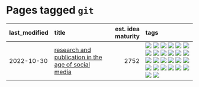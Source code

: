 # Pages tagged `git`

|last_modified|title|est. idea maturity|tags
|:---|:---|---:|:---|
|2022-10-30|[research and publication in the age of social media](../research-and-social.md)|2752|[![](https://img.shields.io/badge/tag-arxiv-d9f12f)](../tags/arxiv.md) [![](https://img.shields.io/badge/tag-citation-fe76cf)](../tags/citation.md) [![](https://img.shields.io/badge/tag-corrections-8fb3d)](../tags/corrections.md) [![](https://img.shields.io/badge/tag-credit-8a140)](../tags/credit.md) [![](https://img.shields.io/badge/tag-curation-83cbca)](../tags/curation.md) [![](https://img.shields.io/badge/tag-discoverability-e33481)](../tags/discoverability.md) [![](https://img.shields.io/badge/tag-discussion-b4243e)](../tags/discussion.md) [![](https://img.shields.io/badge/tag-feed-b59164)](../tags/feed.md) [![](https://img.shields.io/badge/tag-git-2b1224)](../tags/git.md) [![](https://img.shields.io/badge/tag-github-869cae)](../tags/github.md) [![](https://img.shields.io/badge/tag-historyofscience-3c7f53)](../tags/historyofscience.md) [![](https://img.shields.io/badge/tag-mastodon-22d494)](../tags/mastodon.md) [![](https://img.shields.io/badge/tag-openreview-90446b)](../tags/openreview.md) [![](https://img.shields.io/badge/tag-paperswithcode-35d2ce)](../tags/paperswithcode.md) [![](https://img.shields.io/badge/tag-platform-8e95e2)](../tags/platform.md) [![](https://img.shields.io/badge/tag-publication-834fc2)](../tags/publication.md) [![](https://img.shields.io/badge/tag-reproducibility-be4650)](../tags/reproducibility.md) [![](https://img.shields.io/badge/tag-research-3f3dc3)](../tags/research.md) [![](https://img.shields.io/badge/tag-retractions-cdef47)](../tags/retractions.md) [![](https://img.shields.io/badge/tag-search-99b5f2)](../tags/search.md) [![](https://img.shields.io/badge/tag-socialmedia-d46ff4)](../tags/socialmedia.md) [![](https://img.shields.io/badge/tag-stackoverflow-faa2fc)](../tags/stackoverflow.md) [![](https://img.shields.io/badge/tag-subscription-1ee399)](../tags/subscription.md) [![](https://img.shields.io/badge/tag-transparency-e6ab9)](../tags/transparency.md) [![](https://img.shields.io/badge/tag-twitter-49fd1a)](../tags/twitter.md) [![](https://img.shields.io/badge/tag-validation-6edb5)](../tags/validation.md)|